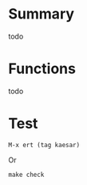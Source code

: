 Summary
========

todo

Functions
=========

todo

Test
====

    M-x ert (tag kaesar)

Or

    make check


